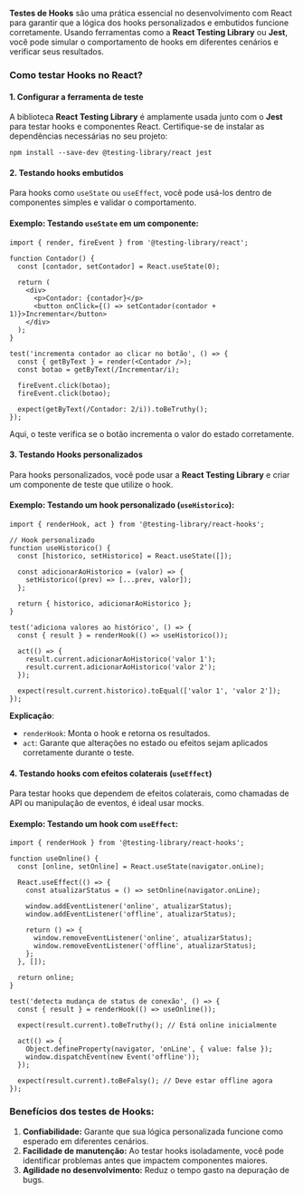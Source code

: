 **Testes de Hooks** são uma prática essencial no desenvolvimento com React para garantir que a lógica dos hooks personalizados e embutidos funcione corretamente. Usando ferramentas como a **React Testing Library** ou **Jest**, você pode simular o comportamento de hooks em diferentes cenários e verificar seus resultados.

### Como testar Hooks no React?

#### 1. **Configurar a ferramenta de teste**

A biblioteca **React Testing Library** é amplamente usada junto com o **Jest** para testar hooks e componentes React. Certifique-se de instalar as dependências necessárias no seu projeto:

```
npm install --save-dev @testing-library/react jest
```

#### 2. **Testando hooks embutidos**

Para hooks como `useState` ou `useEffect`, você pode usá-los dentro de componentes simples e validar o comportamento.

#### Exemplo: Testando `useState` em um componente:

```
import { render, fireEvent } from '@testing-library/react';

function Contador() {
  const [contador, setContador] = React.useState(0);

  return (
    <div>
      <p>Contador: {contador}</p>
      <button onClick={() => setContador(contador + 1)}>Incrementar</button>
    </div>
  );
}

test('incrementa contador ao clicar no botão', () => {
  const { getByText } = render(<Contador />);
  const botao = getByText(/Incrementar/i);

  fireEvent.click(botao);
  fireEvent.click(botao);

  expect(getByText(/Contador: 2/i)).toBeTruthy();
});
```

Aqui, o teste verifica se o botão incrementa o valor do estado corretamente.

#### 3. **Testando Hooks personalizados**

Para hooks personalizados, você pode usar a **React Testing Library** e criar um componente de teste que utilize o hook.

#### Exemplo: Testando um hook personalizado (`useHistorico`):

```
import { renderHook, act } from '@testing-library/react-hooks';

// Hook personalizado
function useHistorico() {
  const [historico, setHistorico] = React.useState([]);

  const adicionarAoHistorico = (valor) => {
    setHistorico((prev) => [...prev, valor]);
  };

  return { historico, adicionarAoHistorico };
}

test('adiciona valores ao histórico', () => {
  const { result } = renderHook(() => useHistorico());

  act(() => {
    result.current.adicionarAoHistorico('valor 1');
    result.current.adicionarAoHistorico('valor 2');
  });

  expect(result.current.historico).toEqual(['valor 1', 'valor 2']);
});
```

**Explicação**:

- `renderHook`: Monta o hook e retorna os resultados.
- `act`: Garante que alterações no estado ou efeitos sejam aplicados corretamente durante o teste.

#### 4. **Testando hooks com efeitos colaterais (**`useEffect`**)**

Para testar hooks que dependem de efeitos colaterais, como chamadas de API ou manipulação de eventos, é ideal usar mocks.

#### Exemplo: Testando um hook com `useEffect`:

```
import { renderHook } from '@testing-library/react-hooks';

function useOnline() {
  const [online, setOnline] = React.useState(navigator.onLine);

  React.useEffect(() => {
    const atualizarStatus = () => setOnline(navigator.onLine);

    window.addEventListener('online', atualizarStatus);
    window.addEventListener('offline', atualizarStatus);

    return () => {
      window.removeEventListener('online', atualizarStatus);
      window.removeEventListener('offline', atualizarStatus);
    };
  }, []);

  return online;
}

test('detecta mudança de status de conexão', () => {
  const { result } = renderHook(() => useOnline());

  expect(result.current).toBeTruthy(); // Está online inicialmente

  act(() => {
    Object.defineProperty(navigator, 'onLine', { value: false });
    window.dispatchEvent(new Event('offline'));
  });

  expect(result.current).toBeFalsy(); // Deve estar offline agora
});
```

### Benefícios dos testes de Hooks:

1. **Confiabilidade:** Garante que sua lógica personalizada funcione como esperado em diferentes cenários.
2. **Facilidade de manutenção:** Ao testar hooks isoladamente, você pode identificar problemas antes que impactem componentes maiores.
3. **Agilidade no desenvolvimento:** Reduz o tempo gasto na depuração de bugs.


